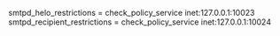 smtpd_helo_restrictions =
  check_policy_service inet:127.0.0.1:10023
smtpd_recipient_restrictions =
  check_policy_service inet:127.0.0.1:10024

